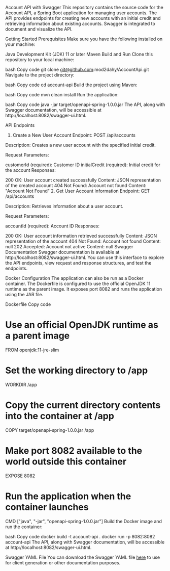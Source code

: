 Account API with Swagger
This repository contains the source code for the Account API, a Spring Boot application for managing user accounts. The API provides endpoints for creating new accounts with an initial credit and retrieving information about existing accounts. Swagger is integrated to document and visualize the API.

Getting Started
Prerequisites
Make sure you have the following installed on your machine:

Java Development Kit (JDK) 11 or later
Maven
Build and Run
Clone this repository to your local machine:

bash
Copy code
git clone git@github.com:mod2dahy/AccountApi.git
Navigate to the project directory:

bash
Copy code
cd account-api
Build the project using Maven:

bash
Copy code
mvn clean install
Run the application:

bash
Copy code
java -jar target/openapi-spring-1.0.0.jar
The API, along with Swagger documentation, will be accessible at http://localhost:8082/swagger-ui.html.

API Endpoints
1. Create a New User Account
Endpoint: POST /api/accounts

Description: Creates a new user account with the specified initial credit.

Request Parameters:

customerId (required): Customer ID
initialCredit (required): Initial credit for the account
Responses:

200 OK: User account created successfully
Content: JSON representation of the created account
404 Not Found: Account not found
Content: "Account Not Found"
2. Get User Account Information
Endpoint: GET /api/accounts

Description: Retrieves information about a user account.

Request Parameters:

accountId (required): Account ID
Responses:

200 OK: User account information retrieved successfully
Content: JSON representation of the account
404 Not Found: Account not found
Content: null
202 Accepted: Account not active
Content: null
Swagger Documentation
Swagger documentation is available at http://localhost:8082/swagger-ui.html. You can use this interface to explore the API endpoints, view request and response structures, and test the endpoints.

Docker Configuration
The application can also be run as a Docker container. The Dockerfile is configured to use the official OpenJDK 11 runtime as the parent image. It exposes port 8082 and runs the application using the JAR file.

Dockerfile
Copy code
# Use an official OpenJDK runtime as a parent image
FROM openjdk:11-jre-slim

# Set the working directory to /app
WORKDIR /app

# Copy the current directory contents into the container at /app
COPY target/openapi-spring-1.0.0.jar /app

# Make port 8082 available to the world outside this container
EXPOSE 8082

# Run the application when the container launches
CMD ["java", "-jar", "openapi-spring-1.0.0.jar"]
Build the Docker image and run the container:

bash
Copy code
docker build -t account-api .
docker run -p 8082:8082 account-api
The API, along with Swagger documentation, will be accessible at http://localhost:8082/swagger-ui.html.

Swagger YAML File
You can download the Swagger YAML file [here](http://localhost:8082/v3/api-docs.yaml) to use for client generation or other documentation purposes.
